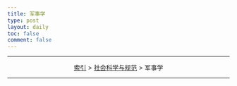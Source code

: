 ```yaml
---
title: 军事学
type: post
layout: daily
toc: false
comment: false
---
```

---
<span><center>[索引](/gknows/index) > [社会科学与规范](/gknows/社会科学与规范) > 军事学</center></span>

---
